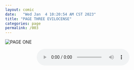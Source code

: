 ```yaml
---
layout: comic
date:   "Wed Jan  4 10:20:54 AM CST 2023"
title: "PAGE THREE EVILOCENSE"
categories: page
permalink: /003
---
```

![PAGE ONE]()

<center><audio controls>
  <source src="https://lwflouisa.github.io/MyDiscography/audio/true_boss.mp3" type="audio/ogg">
Your browser does not support the audio element.
</audio></center>
